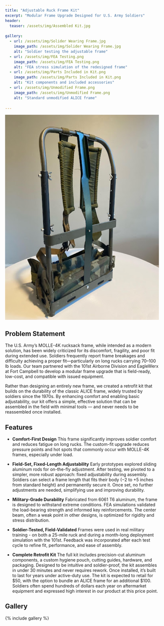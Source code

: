 ```yaml
---
title: "Adjustable Ruck Frame Kit"
excerpt: "Modular Frame Upgrade Designed for U.S. Army Soldiers"
header:
  teaser: /assets/img/Assembled Kit.jpg

gallery:
  - url: /assets/img/Solider Wearing Frame.jpg
    image_path: /assets/img/Solider Wearing Frame.jpg
    alt: "Soldier testing the adjustable frame"
  - url: /assets/img/FEA Testing.png
    image_path: /assets/img/FEA Testing.png
    alt: "FEA stress simulation of the redesigned frame"
  - url: /assets/img/Parts Included in Kit.png
    image_path: /assets/img/Parts Included in Kit.png
    alt: "Kit components and included accessories"
  - url: /assets/img/Unmodified Frame.png
    image_path: /assets/img/Unmodified Frame.png
    alt: "Standard unmodified ALICE frame"

---
```


<img src="/assets/img/Assembled Kit.jpg" alt="Assembled Adjustable Frame Kit" style="width:900px;"/>

## Problem Statement
The U.S. Army’s MOLLE-4K rucksack frame, while intended as a modern solution, has been widely criticized for its discomfort, fragility, and poor fit during extended use. Soldiers frequently report frame breakages and difficulty achieving a proper fit—particularly on long rucks carrying 70–100 lb loads. Our team partnered with the 101st Airborne Division and EagleWerx at Fort Campbell to develop a modular frame upgrade that is field-ready, low-cost, and compatible with issued equipment.

Rather than designing an entirely new frame, we created a retrofit kit that builds on the durability of the classic ALICE frame, widely trusted by soldiers since the 1970s. By enhancing comfort and enabling basic adjustability, our kit offers a simple, effective solution that can be assembled in the field with minimal tools — and never needs to be reassembled once installed.

## Features

* **Comfort-First Design**  This frame significantly improves soldier comfort and reduces fatigue on long rucks. The custom-fit upgrade reduces pressure points and hot spots that commonly occur with MOLLE-4K frames, especially under load.

* **Field-Set, Fixed-Length Adjustability**  Early prototypes explored sliding aluminum rods for on-the-fly adjustment. After testing, we pivoted to a simpler, more robust approach: fixed adjustability during assembly. Soldiers can select a frame length that fits their body (−2 to +5 inches from standard height) and permanently secure it. Once set, no further adjustments are needed, simplifying use and improving durability.

* **Military-Grade Durability**  Fabricated from 6061 T6 aluminum, the frame is designed to withstand extreme conditions. FEA simulations validated the load-bearing strength and informed key reinforcements. The center beam, often a weak point in other designs, is optimized for rigidity and stress distribution.

* **Soldier-Tested, Field-Validated**  Frames were used in real military training - on both a 25-mile ruck and during a month-long deployment simulation with the 101st. Feedback was incorporated after each test cycle to refine fit, performance, and ease of assembly.

* **Complete Retrofit Kit**  The full kit includes precision-cut aluminum components, a custom hygiene pouch, cutting guides, hardware, and packaging. Designed to be intuitive and soldier-proof, the kit assembles in under 30 minutes and never requires rework. Once installed, it’s built to last for years under active-duty use. The kit is expected to retail for $50, with the option to bundle an ALICE frame for an additional $100. Soldiers often spend hundreds of dollars each year on aftermarket equipment and expressed high interest in our product at this price point.

## Gallery

{% include gallery %}
